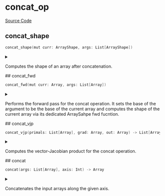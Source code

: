 



# concat_op
  
[Source Code](https://github.com/endia-ai/Endia/tree/main/endia/functional/index_ops/concat_op.mojo)  
  

## concat_shape


```swift
concat_shape(mut curr: ArrayShape, args: List[ArrayShape])
```  
<details markdown="1" style="border: none; bg-color: none; box-shadow: none;">  
<summary style="border: none; bg-color: none; box-shadow: none;">  
  
Computes the shape of an array after concatenation.  
</summary>  
  
#### Args:  

* curr `ArrayShape`: The ArrayShape to store the result of the computation.
* args `List[ArrayShape]`: The ArrayShapes to concatenate, and the axis to concatenate along encoded in an ArrayShape.
  
  
</details>
## concat_fwd


```swift
concat_fwd(mut curr: Array, args: List[Array])
```  
<details markdown="1" style="border: none; bg-color: none; box-shadow: none;">  
<summary style="border: none; bg-color: none; box-shadow: none;">  
  
Performs the forward pass for the concat operation. It sets the base of the argument to be the base of the current array and computes the shape of the current array via its dedicated ArraySahpe fwd fucntion.  
</summary>  
  
#### Args:  

* curr `Array`: The current array to store the result (modified in-place).
* args `List[Array]`: The arrays to concatenate.
  
  


#### Note:
The information of the shape computation is stored in the ArrayShape object of the curr array.  
</details>
## concat_vjp


```swift
concat_vjp(primals: List[Array], grad: Array, out: Array) -> List[Array]
```  
<details markdown="1" style="border: none; bg-color: none; box-shadow: none;">  
<summary style="border: none; bg-color: none; box-shadow: none;">  
  
Computes the vector-Jacobian product for the concat operation.  
</summary>  
  
#### Args:  

* primals `List[Array]`: A list containing the primal input arrays.
* grad `Array`: The gradient of the output with respect to some scalar function.
* out `Array`: The output of the forward pass.
  
#### Returns:  
  
A list containing the gradients with respect to the input arrays.  
Type: `List[Array]`  
  
  


#### Note:
The vector-Jacobian product for concat is computed by returning an empty list.  
</details>
## concat


```swift
concat(args: List[Array], axis: Int) -> Array
```  
<details markdown="1" style="border: none; bg-color: none; box-shadow: none;">  
<summary style="border: none; bg-color: none; box-shadow: none;">  
  
Concatenates the input arrays along the given axis.  
</summary>  
  
#### Args:  

* args `List[Array]`: The arrays to concatenate.
* axis `Int`: The axis along which to concatenate.
  
#### Returns:  
  
The concatenated array.  
Type: `Array`  
  
  
</details>